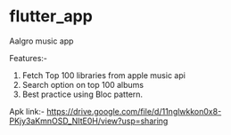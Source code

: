 # flutter_app

Aalgro music app

Features:-

1. Fetch Top 100 libraries from apple music api
2. Search option on top 100 albums
3. Best practice using Bloc pattern.

Apk link:- 
https://drive.google.com/file/d/11nglwkkon0x8-PKjy3aKmnOSD_NItE0H/view?usp=sharing
